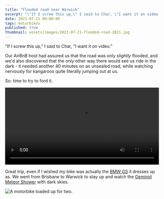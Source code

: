 ```yaml
---
title: "Flooded road near Warwick"
excerpt: "\"If I screw this up,\" I said to Char, \"I want it on video.\""
date: 2023-07-21 00:00:00
tags: motorbikes
published: true
thumbnail: assets/images/2023-07-21-flooded-road-2021.jpg
---
```


"If I screw this up," I said to Char, "I want it on video."

Our AirBnB host had assured us that the road was only *slightly* flooded, and we'd also discovered that the only other way there would see us ride in the dark - it needed another 40 minutes on an unsealed road, while watching nervously for kangaroos quite literally jumping out at us.

So: time to try to ford it.

<video src="https://lord.geek.nz/f/fording.mp4" style="max-height: 100vh; max-width: 100%; width: 100%;" controls="true"></video>

Great trip, even if I wished my bike was actually the [BMW GS](https://en.wikipedia.org/wiki/BMW_GS) it dresses up as. We went from Brisbane to Warwick to stay up and watch the [Geminid Meteor Shower](https://astroblogger.blogspot.com/2021/12/geminid-meteor-shower-13-15-december.html) with dark skies.

![A motorbike loaded up for two.](/assets/images/2023-07-21-XR-for-two-2021.jpg)
